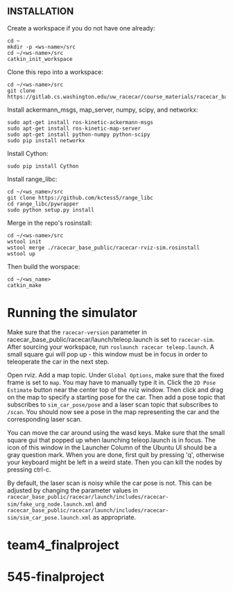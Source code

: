## INSTALLATION

Create a workspace if you do not have one already:
	
	cd ~
	mkdir -p <ws-name>/src
	cd ~/<ws-name>/src
	catkin_init_workspace

Clone this repo into a workspace: 

	cd ~/<ws-name>/src
	git clone https://gitlab.cs.washington.edu/uw_racecar/course_materials/racecar_base_public

Install ackermann_msgs, map_server, numpy, scipy, and networkx:
	
	sudo apt-get install ros-kinetic-ackermann-msgs
	sudo apt-get install ros-kinetic-map-server
	sudo apt-get install python-numpy python-scipy
	sudo pip install networkx

Install Cython:
	
	sudo pip install Cython

Install range_libc:

	cd ~/<ws_name>/src
	git clone https://github.com/kctess5/range_libc
	cd range_libc/pywrapper
	sudo python setup.py install

Merge in the repo's rosinstall:
	
	cd ~/<ws-name>/src
	wstool init
	wstool merge ./racecar_base_public/racecar-rviz-sim.rosinstall
	wstool up

Then build the worspace:
	
	cd ~/<ws_name>
	catkin_make

# Running the simulator
Make sure that the `racecar-version` parameter in racecar_base_public/racecar/launch/teleop.launch is set to `racecar-sim`. After sourcing your workspace, run `roslaunch racecar teleop.launch`. A small square gui will pop up - this window must be in focus in order to teleoperate the car in the next step.

Open rviz. Add a map topic. Under `Global Options`, make sure that the fixed frame is set to `map`. You may have to manually type it in. Click the `2D Pose Estimate` button near the center top of the rviz window. Then click and drag on the map to specify a starting pose for the car. Then add a pose topic that subscribes to `sim_car_pose/pose` and a laser scan topic that subscribes to `/scan`. You should now see a pose in the map representing the car and the corresponding laser scan.

You can move the car around using the wasd keys. Make sure that the small square gui that popped up when launching teleop.launch is in focus. The icon of this window in the Launcher Column of the Ubuntu UI should be a gray question mark. When you are done, first quit by pressing 'q', otherwise your keyboard might be left in a weird state. Then you can kill the nodes by pressing ctrl-c.

By default, the laser scan is noisy while the car pose is not. This can be adjusted by changing the parameter values in `racecar_base_public/racecar/launch/includes/racecar-sim/fake_urg_node.launch.xml` and `racecar_base_public/racecar/launch/includes/racecar-sim/sim_car_pose.launch.xml` as appropriate.
# team4_finalproject
# 545-finalproject
